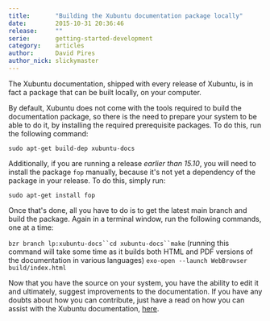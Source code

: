 ```yaml
---
title:       "Building the Xubuntu documentation package locally"
date:        2015-10-31 20:36:46
release:     ""
serie:       getting-started-development
category:    articles
author:      David Pires
author_nick: slickymaster
---
```


The Xubuntu documentation, shipped with every release of Xubuntu, is in fact a package that can be built locally, on your computer.

By default, Xubuntu does not come with the tools required to build the documentation package, so there is the need to prepare your system to be able to do it, by installing the required prerequisite packages. To do this, run the following command:

`sudo apt-get build-dep xubuntu-docs`

Additionally, if you are running a release *earlier than 15.10*, you will need to install the package `fop` manually, because it's not yet a dependency of the package in your release. To do this, simply run:

`sudo apt-get install fop`

Once that's done, all you have to do is to get the latest main branch and build the package. Again in a terminal window, run the following commands, one at a time:

`bzr branch lp:xubuntu-docs``cd xubuntu-docs``make` (running this command will take some time as it builds both HTML and PDF versions of the documentation in various languages) `exo-open --launch WebBrowser build/index.html`

Now that you have the source on your system, you have the ability to edit it and ultimately, suggest improvements to the documentation. If you have any doubts about how you can contribute, just have a read on how you can assist with the Xubuntu documentation, [here](http://xubuntu.org/contribute/documentation/).
